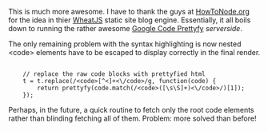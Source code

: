 This is much more awesome. I have to thank the guys at [HowToNode.org](http://howtonode.org) for the idea in thier [WheatJS](http://github.com/creationix/wheat) static site blog engine. Essentially, it all boils down to running the rather awesome [Google Code Prettyfy](http://code.google.com/p/google-code-prettify/) _serverside_.

The only remaining problem with the syntax highlighting is now nested &lt;code&gt; elements have to be escaped to display correctly in the final render. 

<code>
    // replace the raw code blocks with prettyfied html
    t = t.replace(/&lt;code&gt;[^&lt;]+&lt;\/code&gt;/g, function(code) {
        return prettyfy(code.match(/&lt;code&gt;([\s\S]+)&lt;\/code&gt;/)[1]);
    });    
</code>

Perhaps, in the future, a quick routine to fetch only the root code elements rather than blinding fetching all of them. Problem: more solved than before! 